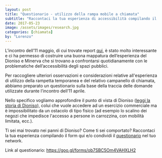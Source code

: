 ```yaml
---
layout: post
title: "Questionario - utilizzo della rampa mobile a chiamata"
subtitle: "Raccontaci la tua esperienza di accessibilità compilando il form"
date: 2017-05-23
image: /assets/images/research.jpg
categories: [chiamata]
by: "Lorenzo"
---
```

L’incontro dell’11 maggio, di cui trovate report [qui](https://edgeryders.eu/en/open-rampette-la-chiamata-incontro-1105-lastecca30), è stato molto interessante e ci ha permesso di costruire una buona mappatura dell’esperienza del Dioniso e Minerva che si trovano a confrontarsi quotidianamente con le problematiche dell’accessibilità degli spazi pubblici.

Per raccogliere ulteriori osservazioni e considerazioni relative all'esperienza di utilizzo della rampetta temporanea e del relativo campanello di chiamata, abbiamo preparato un questionario sulla base della traccia delle domande utilizzate durante l’incontro dell’11 aprile.

Nello specifico vogliamo approfondire il punto di vista di Dioniso ([leggi la storia di Dioniso](https://drive.google.com/file/d/0B2hvchbsK99qZlZROVZUUGJIREE/view)), colui che vuole accedere ad un esercizio commerciale ma è impossibilitato da un ostacolo di tipo fisico (ad esempio lo scalino dei negozi che impedisce l'accesso a persone in carrozzina, con mobilità limitata, ecc.).

Ti sei mai trovato nei panni di Dioniso? Come ti sei comportato? Raccontaci la tua esperienza compilando il form qui e/o condividi il [questionario](https://goo.gl/forms/ob7SBC5Om4VAHXLH2) nel tuo network.

Link al questionario: [https://goo.gl/forms/ob7SBC5Om4VAHXLH2 ](https://goo.gl/forms/ob7SBC5Om4VAHXLH2)
